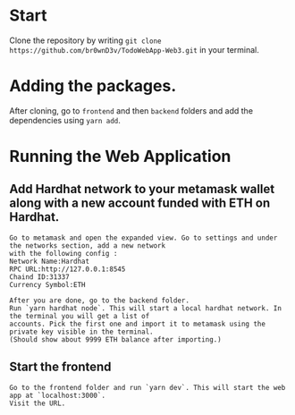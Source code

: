 # Start

Clone the repository by writing `git clone https://github.com/br0wnD3v/TodoWebApp-Web3.git` in your terminal.

# Adding the packages.

After cloning, go to `frontend` and then `backend` folders and add the dependencies using `yarn add`.

# Running the Web Application

## Add Hardhat network to your metamask wallet along with a new account funded with ETH on Hardhat.

    Go to metamask and open the expanded view. Go to settings and under the networks section, add a new network
    with the following config :
    Network Name:Hardhat
    RPC URL:http://127.0.0.1:8545
    Chaind ID:31337
    Currency Symbol:ETH

    After you are done, go to the backend folder.
    Run `yarn hardhat node`. This will start a local hardhat network. In the terminal you will get a list of
    accounts. Pick the first one and import it to metamask using the private key visible in the terminal.
    (Should show about 9999 ETH balance after importing.)

## Start the frontend

    Go to the frontend folder and run `yarn dev`. This will start the web app at `localhost:3000`.
    Visit the URL.

